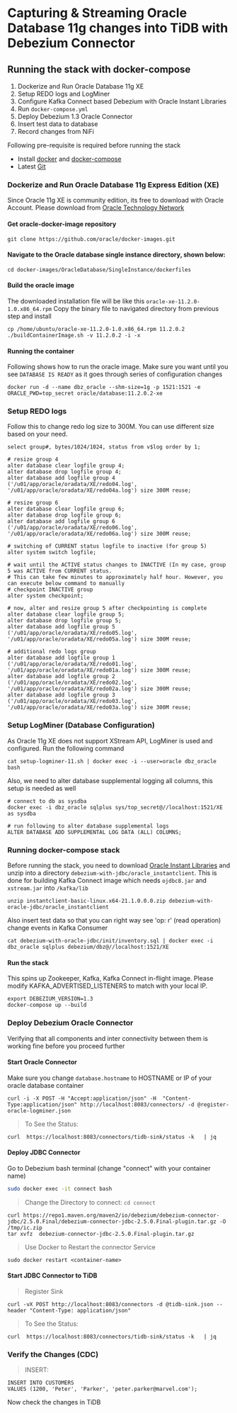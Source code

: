 # Capturing & Streaming Oracle Database 11g changes into TiDB with Debezium Connector

## Running the stack with docker-compose
1. Dockerize and Run Oracle Database 11g XE
2. Setup REDO logs and LogMiner
3. Configure Kafka Connect based Debezium with Oracle Instant Libraries
4. Run `docker-compose.yml`
5. Deploy Debezium 1.3 Oracle Connector 
6. Insert test data to database
7. Record changes from NiFi

Following pre-requisite is required before running the stack
- Install [docker](https://docs.docker.com/engine/install/) and [docker-compose](https://docs.docker.com/compose/install/)
- Latest [Git](https://git-scm.com/) 

### Dockerize and Run Oracle Database 11g Express Edition (XE)

Since Oracle 11g XE is community edition, its free to download with Oracle Account. Please download from [Oracle Technology Network](http://www.oracle.com/technetwork/database/enterprise-edition/downloads/index.html) 

#### Get oracle-docker-image repository
```shell
git clone https://github.com/oracle/docker-images.git
```
#### Navigate to the Oracle database single instance directory, shown below:
```shell
cd docker-images/OracleDatabase/SingleInstance/dockerfiles
```
#### Build the oracle image

The downloaded installation file will be like this `oracle-xe-11.2.0-1.0.x86_64.rpm`
Copy the binary file to navigated directory from previous step and install
```shell
cp /home/ubuntu/oracle-xe-11.2.0-1.0.x86_64.rpm 11.2.0.2
./buildContainerImage.sh -v 11.2.0.2 -i -x
```

#### Running the container

Following shows how to run the oracle image. Make sure you want until you see `DATABASE IS READY` as it goes through series of configuration changes
```
docker run -d --name dbz_oracle --shm-size=1g -p 1521:1521 -e ORACLE_PWD=top_secret oracle/database:11.2.0.2-xe
```

### Setup REDO logs

Follow this to change redo log size to 300M. You can use different size based on your need.

```shell
select group#, bytes/1024/1024, status from v$log order by 1;

# resize group 4
alter database clear logfile group 4;
alter database drop logfile group 4;
alter database add logfile group 4 ('/u01/app/oracle/oradata/XE/redo04.log', '/u01/app/oracle/oradata/XE/redo04a.log') size 300M reuse;

# resize group 6
alter database clear logfile group 6;
alter database drop logfile group 6;
alter database add logfile group 6 ('/u01/app/oracle/oradata/XE/redo06.log', '/u01/app/oracle/oradata/XE/redo06a.log') size 300M reuse;

# switching of CURRENT status logfile to inactive (for group 5) 
alter system switch logfile;

# wait until the ACTIVE status changes to INACTIVE (In my case, group 5 was ACTIVE from CURRENT status. 
# This can take few minutes to approximately half hour. However, you can execute below command to manually 
# checkpoint INACTIVE group
alter system checkpoint; 

# now, alter and resize group 5 after checkpointing is complete
alter database clear logfile group 5;
alter database drop logfile group 5;
alter database add logfile group 5 ('/u01/app/oracle/oradata/XE/redo05.log', '/u01/app/oracle/oradata/XE/redo05a.log') size 300M reuse;

# additional redo logs group
alter database add logfile group 1 ('/u01/app/oracle/oradata/XE/redo01.log', '/u01/app/oracle/oradata/XE/redo01a.log') size 300M reuse;
alter database add logfile group 2 ('/u01/app/oracle/oradata/XE/redo02.log', '/u01/app/oracle/oradata/XE/redo02a.log') size 300M reuse;
alter database add logfile group 3 ('/u01/app/oracle/oradata/XE/redo03.log', '/u01/app/oracle/oradata/XE/redo03a.log') size 300M reuse;

```


### Setup LogMiner (Database Configuration)

As Oracle 11g XE does not support XStream API, LogMiner is used and configured. Run the following command 
```shell
cat setup-logminer-11.sh | docker exec -i --user=oracle dbz_oracle bash
```

Also, we need to alter database supplemental logging all columns, this setup is needed as well
```shell
# connect to db as sysdba
docker exec -i dbz_oracle sqlplus sys/top_secret@//localhost:1521/XE as sysdba

# run following to alter database supplemental logs
ALTER DATABASE ADD SUPPLEMENTAL LOG DATA (ALL) COLUMNS;
```

### Running docker-compose stack

Before running the stack, you need to download [Oracle Instant Libraries](https://www.oracle.com/database/technologies/instant-client/linux-x86-64-downloads.html) and unzip into a directory `debezium-with-jdbc/oracle_instantclient`. This is done for building Kafka Connect image which needs `ojdbc8.jar` and `xstream.jar` into `/kafka/lib`

```shell
unzip instantclient-basic-linux.x64-21.1.0.0.0.zip debezium-with-oracle-jdbc/oracle_instantclient
```

Also insert test data so that you can right way see 'op: r' (read operation) change events in Kafka Consumer
```shell
cat debezium-with-oracle-jdbc/init/inventory.sql | docker exec -i dbz_oracle sqlplus debezium/dbz@//localhost:1521/XE
```
#### Run the stack

This spins up Zookeeper, Kafka, Kafka Connect in-flight image. Please modify KAFKA_ADVERTISED_LISTENERS to match with your local IP.
```shell
export DEBEZIUM_VERSION=1.3
docker-compose up --build
```
### Deploy Debezium Oracle Connector

Verifying that all components and inter connectivity between them is working fine before you proceed further

#### Start Oracle Connector

Make sure you change `database.hostname` to HOSTNAME or IP of your oracle database container

```shell
curl -i -X POST -H "Accept:application/json" -H  "Content-Type:application/json" http://localhost:8083/connectors/ -d @register-oracle-logminer.json
```
> To See the Status:

```
curl  https://localhost:8083/connectors/tidb-sink/status -k   | jq

```

#### Deploy JDBC Connector

Go to Debezium bash terminal (change "connect" with your container name)

```bash
sudo docker exec -it connect bash
```

> Change the Directory to connect:
`cd connect`

```shell
curl https://repo1.maven.org/maven2/io/debezium/debezium-connector-jdbc/2.5.0.Final/debezium-connector-jdbc-2.5.0.Final-plugin.tar.gz -O /tmp/ic.zip
tar xvfz  debezium-connector-jdbc-2.5.0.Final-plugin.tar.gz
```

> Use Docker to Restart the connector Service

`sudo docker restart <container-name>`

#### Start JDBC Connector to TiDB

> Register Sink

```
curl -vX POST http://localhost:8083/connectors -d @tidb-sink.json --header "Content-Type: application/json"
```

> To See the Status:

```
curl  https://localhost:8083/connectors/tidb-sink/status -k   | jq

```

### Verify the Changes (CDC)

> INSERT:

```oracle
INSERT INTO CUSTOMERS
VALUES (1200, 'Peter', 'Parker', 'peter.parker@marvel.com');
```

Now check the changes in TiDB
